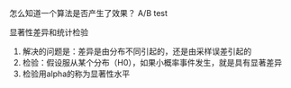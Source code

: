 怎么知道一个算法是否产生了效果？ A/B test

显著性差异和统计检验
1. 解决的问题是：差异是由分布不同引起的，还是由采样误差引起的
2. 检验：假设服从某个分布（H0），如果小概率事件发生，就是具有显著差异
3. 检验用alpha的称为显著性水平

